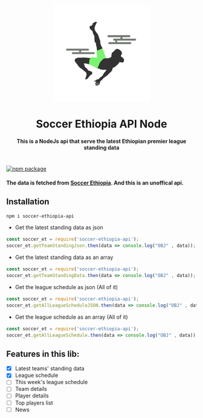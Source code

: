 <p align="center">
	<img src="https://github.com/brookmg/Soccer-Ethiopia-API/blob/master/soccer_ethiopia_api.png?raw=true" alt="Soccer Ethiopia" /><br>
	<h1 align="center"> Soccer Ethiopia API Node</h1>
	<h4 align="center"> This is a NodeJs api that serve the latest Ethiopian premier league standing data </h4>
</p>

#
[![npm package](https://nodei.co/npm/soccer-ethiopia-api.png?downloads=true&downloadRank=true&stars=true)](https://nodei.co/npm/soccer-ethiopia-api/)

#### The data is fetched from [Soccer Ethiopia](http://soccerethiopia.net). And this is an unoffical api.

## Installation
```batch
npm i soccer-ethiopia-api
```

* Get the latest standing data as json
```javascript
const soccer_et = require('soccer-ethiopia-api');
soccer_et.getTeamStandingJson.then(data => console.log("OBJ" , data));
```

* Get the latest standing data as an array
```javascript
const soccer_et = require('soccer-ethiopia-api');
soccer_et.getTeamStandingData.then(data => console.log("OBJ" , data));
```

* Get the league schedule as json (All of it)
```javascript
const soccer_et = require('soccer-ethiopia-api');
soccer_et.getAllLeagueScheduleJSON.then(data => console.log("OBJ" , data));
```

* Get the league schedule as an array (All of it)
```javascript
const soccer_et = require('soccer-ethiopia-api');
soccer_et.getAllLeagueSchedule.then(data => console.log("OBJ" , data));
```

## Features in this lib:
- [x] Latest teams' standing data
- [x] League schedule
- [ ] This week's league schedule
- [ ] Team details
- [ ] Player details
- [ ] Top players list
- [ ] News